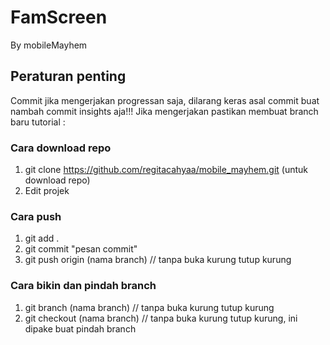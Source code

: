 # FamScreen
By mobileMayhem

## Peraturan penting
Commit jika mengerjakan progressan saja, dilarang keras asal commit buat nambah commit insights aja!!!
Jika mengerjakan pastikan membuat branch baru 
tutorial :

### Cara download repo
1. git clone https://github.com/regitacahyaa/mobile_mayhem.git (untuk download repo)
2. Edit projek

### Cara push
1. git add .
2. git commit "pesan commit"
3. git push origin (nama branch) // tanpa buka kurung tutup kurung

### Cara bikin dan pindah branch
1. git branch (nama branch) // tanpa buka kurung tutup kurung
3. git checkout (nama branch) // tanpa buka kurung tutup kurung, ini dipake buat pindah branch
